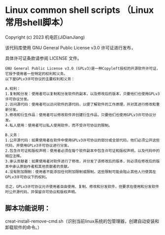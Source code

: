 # Linux common shell scripts （Linux常用shell脚本）

Copyright (c) 2023 机电匠(JiDianJiang)

该代码库使用 GNU General Public License v3.0 许可证进行发布，

具体许可证条款请参阅 LICENSE 文件。

```
GNU General Public License v3.0 (GPLv3)是一种Copyleft授权的开源软件许可证，它授予使用者一些特定的权利和义务。
以下是GPLv3许可协议的主要权利和义务：

A.权利：
1.复制和分发：使用者可以复制和分发软件的副本，以及修改后的版本，只要他们也使用GPLv3许可协议分发。
2.访问源代码：使用者可以访问软件的源代码，以便了解软件的工作原理，并对其进行修改和重新分发。
3.修改和衍生作品：使用者可以修改软件并创建衍生作品，只要他们也使用GPLv3许可协议分发。
4.私人使用：使用者可以私人使用软件，而不受许可协议的限制。

B.义务：
1.公开源代码：如果使用者在软件中使用GPLv3许可协议的部分或全部代码，他们必须公开这些代码，并使用GPLv3许可协议进行分发。
2.包含许可证和版权声明：使用者必须在每个软件副本中包含许可证和版权声明，以及代码中的相应注释。
3.承认贡献者：如果使用者对软件进行了修改，并分发了该修改后的版本，则必须在修改后的版本中承认原始作者和其他贡献者的贡献。
4.没有附加限制：使用者不能添加任何附加限制或限制，这些限制可能会阻止其他人行使其在GPLv3许可协议下的权利。

总之，GPLv3许可协议允许使用者自由使用、复制、修改和分发软件，但要求在使用和分发软件时公开源代码，并保留许可协议和版权声明。
```

## 脚本功能说明：

creat-install-remove-cmd.sh（识别当前linux系统的包管理器，创建自动安装和卸载软件的命令。）
